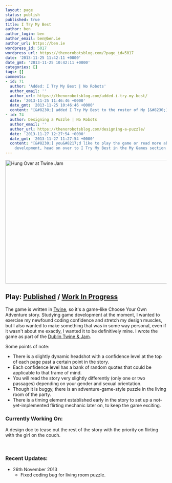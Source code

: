 ```yaml
---
layout: page
status: publish
published: true
title: I Try My Best
author: ben
author_login: ben
author_email: ben@ben.ie
author_url: https://ben.ie
wordpress_id: 5017
wordpress_url: https://thenorobotsblog.com/?page_id=5017
date: '2013-11-25 11:42:11 +0000'
date_gmt: '2013-11-25 10:42:11 +0000'
categories: []
tags: []
comments:
- id: 71
  author: 'Added: I Try My Best | No Robots'
  author_email: ''
  author_url: https://thenorobotsblog.com/added-i-try-my-best/
  date: '2013-11-25 11:46:46 +0000'
  date_gmt: '2013-11-25 10:46:46 +0000'
  content: "[&#8230;] added I Try My Best to the roster of My [&#8230;]"
- id: 74
  author: Designing a Puzzle | No Robots
  author_email: ''
  author_url: https://thenorobotsblog.com/designing-a-puzzle/
  date: '2013-11-27 12:27:54 +0000'
  date_gmt: '2013-11-27 11:27:54 +0000'
  content: "[&#8230;] you&#8217;d like to play the game or read more about it&#8217;s
    development, head on over to I Try My Best in the My Games section of my [&#8230;]"
---
```

<p><img class="size-large wp-image-5015 aligncenter" alt="Hung Over at Twine Jam" src="https://thenorobotsblog.com/wp-content/uploads/2013/11/Photo-on-24-11-2013-at-11.41-1024x682.jpg" width="580" height="386" /></p>
<h2>Play: <a href="https://philome.la/bursaar/i-try-my-best">Published</a> / <a href="https://dl.dropboxusercontent.com/u/165719/twinejam/Index.html" target="_blank">Work In Progress</a></h2>
<p>The game is written in <a href="https://twinery.org" target="_blank">Twine</a>, so it's a game-like Choose Your Own Adventure story. Studying game development at the moment, I wanted to exercise my newfound coding confidence and stretch my design muscles, but I also wanted to make something that was in some way personal, even if it wasn't about me exactly, I wanted it to be definitively mine. I wrote the game as part of the <a href="https://www.dublintwinejam.com" target="_blank">Dublin Twine &amp; Jam</a>.</p>
<p>Some points of note:</p>
<ul>
<li>There is a slightly dynamic headshot with a confidence level at the top of each page past a certain point in the story.</li>
<li>Each confidence level has a bank of random quotes that could be applicable to that frame of mind.</li>
<li>You will read the story very slightly differently (only one or two passages) depending on your gender and sexual orientation.</li>
<li>Though it is buggy, there is an adventure-game-style puzzle in the living room of the party.</li>
<li>There is a timing element established early in the story to set up a not-yet-implemented flirting mechanic later on, to keep the game exciting.</li>
</ul>
<h3>Currently Working On:</h3>
<p>A design doc to tease out the rest of the story with the priority on flirting with the girl on the couch.</p>
<p>&nbsp;</p>
<h3>Recent Updates:</h3>
<ul>
<li>26th November 2013
<ul>
<li>Fixed coding bug for living room puzzle.</li>
</ul>
</li>
</ul>
